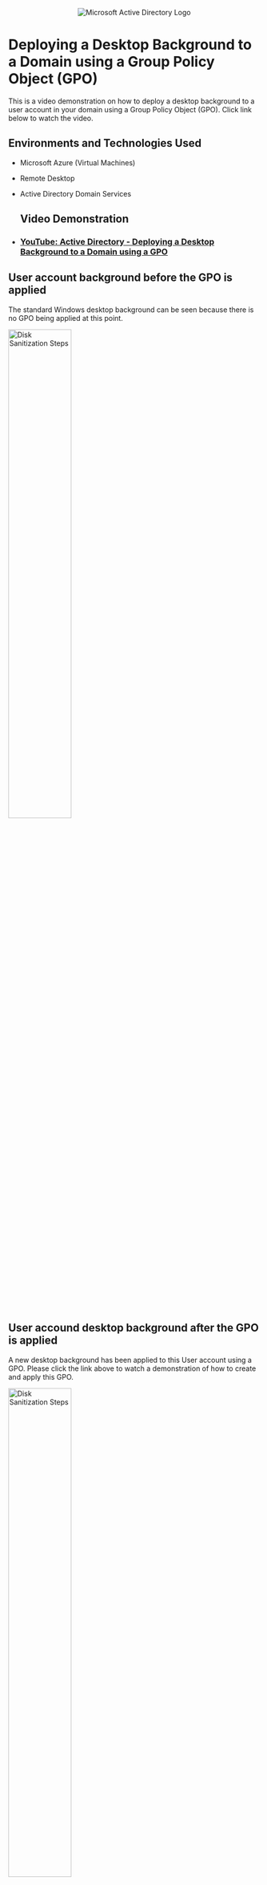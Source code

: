 <p align="center">
<img src="https://i.imgur.com/pU5A58S.png" alt="Microsoft Active Directory Logo"/>
</p>

<h1>Deploying a Desktop Background to a Domain using a Group Policy Object (GPO)</h1>

This is a video demonstration on how to deploy a desktop background to a user account in your domain using a Group Policy Object (GPO). Click link below to watch the video.<br />

<h2>Environments and Technologies Used</h2>

- Microsoft Azure (Virtual Machines)
- Remote Desktop
- Active Directory Domain Services

  <h2>Video Demonstration</h2>

- ### [YouTube: Active Directory - Deploying a Desktop Background to a Domain using a GPO](https://youtu.be/CJE61_ezIQY)

<h2>User account background before the GPO is applied</h2>

<p>

The standard Windows desktop background can be seen because there is no GPO being applied at this point. 
 
  <p>
<img src="https://imgur.com/DxFO9gw.png" width="50%" alt="Disk Sanitization Steps"/>
</p>
<p>  

<h2>User accound desktop background after the GPO is applied</h2>

A new desktop background has been applied to this User account using a GPO. Please click the link above to watch a demonstration of how to create and apply this GPO. 

  <p>
<img src="https://imgur.com/CYUVOhr.png" width="50%" alt="Disk Sanitization Steps"/>
</p>
<p>  
  
  
END
   </p>
